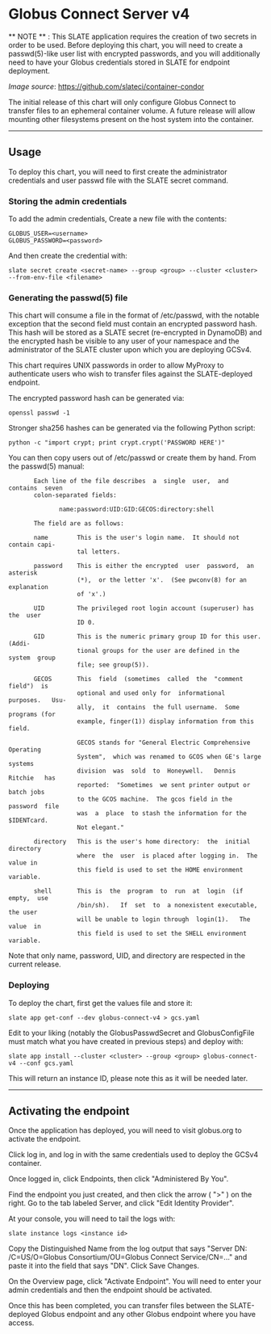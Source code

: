 # Globus Connect Server v4

** NOTE ** : This SLATE application requires the creation of two secrets in order to be used. Before deploying this chart, you will need to create a passwd(5)-like user list with encrypted passwords, and you will additionally need to have your Globus credentials stored in SLATE for endpoint deployment. 

*Image source*: https://github.com/slateci/container-condor

The initial release of this chart will only configure Globus Connect to transfer files to an ephemeral container volume. A future release will allow mounting other filesystems present on the host system into the container.

---
## Usage
To deploy this chart, you will need to first create the administrator credentials and user passwd file with the SLATE secret command. 

### Storing the admin credentials
To add the admin credentials, Create a new file with the contents:
```
GLOBUS_USER=<username>
GLOBUS_PASSWORD=<password>
```
And then create the credential with:
```
slate secret create <secret-name> --group <group> --cluster <cluster> --from-env-file <filename>
```

### Generating the passwd(5) file
This chart will consume a file in the format of /etc/passwd, with the notable exception that the second field must contain an encrypted password hash. This hash will be stored as a SLATE secret (re-encrypted in DynamoDB) and the encrypted hash be visible to any user of your namespace and the administrator of the SLATE cluster upon which you are deploying GCSv4. 

This chart requires UNIX passwords in order to allow MyProxy to authenticate users who wish to transfer files against the SLATE-deployed endpoint.

The encrypted password hash can be generated via:
```
openssl passwd -1
```

Stronger sha256 hashes can be generated via the following Python script:
```
python -c "import crypt; print crypt.crypt('PASSWORD HERE')"
```

You can then copy users out of /etc/passwd or create them by hand. From the passwd(5) manual:
```
       Each line of the file describes  a  single  user,  and  contains  seven
       colon-separated fields:

              name:password:UID:GID:GECOS:directory:shell

       The field are as follows:

       name        This is the user's login name.  It should not contain capi‐
                   tal letters.

       password    This is either the encrypted  user  password,  an  asterisk
                   (*),  or the letter 'x'.  (See pwconv(8) for an explanation
                   of 'x'.)

       UID         The privileged root login account (superuser) has the  user
                   ID 0.

       GID         This is the numeric primary group ID for this user.  (Addi‐
                   tional groups for the user are defined in the system  group
                   file; see group(5)).

       GECOS       This  field  (sometimes  called  the  "comment  field")  is
                   optional and used only for  informational  purposes.   Usu‐
                   ally,  it  contains  the full username.  Some programs (for
                   example, finger(1)) display information from this field.

                   GECOS stands for "General Electric Comprehensive  Operating
                   System",  which was renamed to GCOS when GE's large systems
                   division  was  sold  to  Honeywell.   Dennis  Ritchie   has
                   reported:  "Sometimes  we sent printer output or batch jobs
                   to the GCOS machine.  The gcos field in the  password  file
                   was  a  place  to stash the information for the $IDENTcard.
                   Not elegant."

       directory   This is the user's home directory:  the  initial  directory
                   where  the  user  is placed after logging in.  The value in
                   this field is used to set the HOME environment variable.

       shell       This is  the  program  to  run  at  login  (if  empty,  use
                   /bin/sh).   If  set  to  a nonexistent executable, the user
                   will be unable to login through  login(1).   The  value  in
                   this field is used to set the SHELL environment variable.
```

Note that only name, password, UID, and directory are respected in the current release.

### Deploying 
To deploy the chart, first get the values file and store it:
```
slate app get-conf --dev globus-connect-v4 > gcs.yaml
```

Edit to your liking (notably the GlobusPasswdSecret and GlobusConfigFile must match what you have created in previous steps) and deploy with:
```
slate app install --cluster <cluster> --group <group> globus-connect-v4 --conf gcs.yaml
```

This will return an instance ID, please note this as it will be needed later.

--- 
## Activating the endpoint
Once the application has deployed, you will need to visit globus.org to activate the endpoint.

Click log in, and log in with the same credentials used to deploy the GCSv4 container.

Once logged in, click Endpoints, then click "Administered By You". 

Find the endpoint you just created, and then click the arrow ( ">" ) on the right. Go to the tab labeled Server, and click "Edit Identity Provider".


At your console, you will need to tail the logs with:
```
slate instance logs <instance id>
```

Copy the Distinguished Name from the log output that says "Server DN: /C=US/O=Globus Consortium/OU=Globus Connect Service/CN=..." and paste it into the field that says "DN". Click Save Changes.

On the Overview page, click "Activate Endpoint". You will need to enter your admin credentials and then the endpoint should be activated.

Once this has been completed, you can transfer files between the SLATE-deployed Globus endpoint and any other Globus endpoint where you have access.

